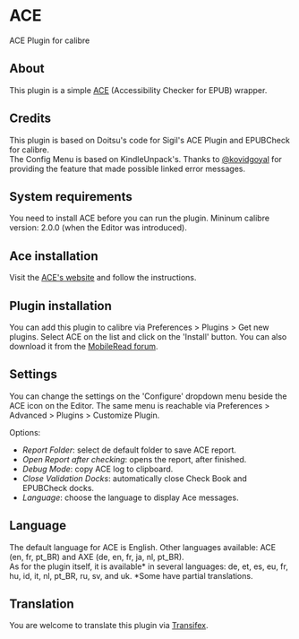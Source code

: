 ACE
=========

ACE Plugin for calibre

## About

This plugin is a simple [ACE](https://github.com/daisy/ace) (Accessibility Checker for EPUB) wrapper.

## Credits
<p>This plugin is based on Doitsu's code for Sigil's ACE Plugin and EPUBCheck for calibre.
<br/>The Config Menu is based on KindleUnpack's. Thanks to <a href="https://github.com/kovidgoyal">@kovidgoyal</a> for providing the feature that made possible linked error messages.</p>

## System requirements

You need to install ACE before you can run the plugin. Mininum calibre version: 2.0.0 (when the Editor was introduced).

## Ace installation

Visit the [ACE's website](https://daisy.github.io/ace/getting-started/installation/) and follow the instructions.

## Plugin installation

You can add this plugin to calibre via Preferences > Plugins > Get new plugins. Select ACE on the list and click on the 'Install' button. You can also download it from the [MobileRead forum](https://www.mobileread.com/forums/showthread.php?t=313848).

## Settings

You can change the settings on the 'Configure' dropdown menu beside the ACE icon on the Editor. The same menu is reachable via Preferences > Advanced > Plugins > Customize Plugin.

Options:

 * <i>Report Folder</i>: select de default folder to save ACE report.
 * <i>Open Report after checking</i>: opens the report, after finished.
 * <i>Debug Mode</i>: copy ACE log to clipboard.
 * <i>Close Validation Docks</i>: automatically close Check Book and EPUBCheck docks.
 * <i>Language</i>: choose the language to display Ace messages.

## Language

<p>The default language for ACE is English. Other languages available: ACE (en, fr, pt_BR) and AXE (de, en, fr, ja, nl, pt_BR).
<br/>As for the plugin itself, it is available* in several languages: de, et, es, eu, fr, hu, id, it, nl, pt_BR, ru, sv, and uk. *Some have partial translations.</p>

## Translation

You are welcome to translate this plugin via [Transifex](https://www.transifex.com/calibre/calibre-plugins/ace/).
